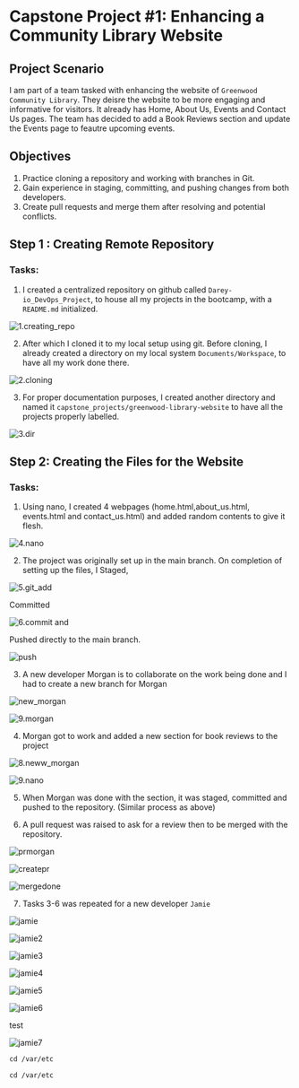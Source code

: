 # Capstone Project #1: Enhancing a Community Library Website

## Project Scenario

I am part of a team tasked with enhancing the website of `Greenwood Community Library`. They deisre the website to be more engaging and informative for visitors. It already has Home, About Us, Events and Contact Us pages. The team has decided to add a Book Reviews section and update the Events page to feautre upcoming events. 

## Objectives 
1. Practice cloning a repository and working with branches in Git.
2. Gain experience in staging, committing, and pushing changes from both developers.
3. Create pull requests and merge them after resolving and potential conflicts. 

## Step 1 : Creating Remote Repository 
### Tasks:
1. I created a centralized repository on github called `Darey-io_DevOps_Project`, to house all my projects in the bootcamp, with a `README.md` initialized. 

![1.creating_repo](./img/1.creating_repo.png)

2. After which I cloned it to my local setup using git. Before cloning, I already created a directory on my local system `Documents/Workspace`, to have all my work done there. 

![2.cloning](./img/2.cloning.png)

3. For proper documentation purposes, I created another directory  and named it `capstone_projects/greenwood-library-website` to have all the projects properly labelled. 

![3.dir](./img/4.dire.png)

## Step 2: Creating the Files for the Website

### Tasks:

1. Using nano, I created 4 webpages (home.html,about_us.html, events.html and contact_us.html) and added random contents to give it flesh. 

![4.nano](./img/6.nano.png)

2. The project was originally set up in the main branch. On completion of setting up the files, I 
Staged, 

![5.git_add](./img/5.git_add.png)

Committed

![6.commit](./img/7.commit.png) and 

Pushed directly to the main branch. 

![push](./img/8.push.png)

3. A new developer Morgan is to collaborate on the work being done and I had to create a new branch for Morgan 

![new_morgan](img/9.morgan.png)

![9.morgan](./img/9.morgan.png)


4. Morgan got to work and added a new section for book reviews to the project

![8.neww_morgan](img/11.new_morganbranch.png)

![9.nano](./img/10.morgan_nano.png)

5. When Morgan was done with the section, it was staged, committed and pushed to the repository. (Similar process as above)

6. A pull request was raised to ask for a review then to be merged with the repository.

![prmorgan](./img/12.prmorgan.png)

![createpr](./img/13.createpr.png)

![mergedone](./img/14.megeconfirm.png)

7. Tasks 3-6 was repeated for a new developer `Jamie`

![jamie](./img/15.jamiesbranch.png)

![jamie2](./img/16.jamiesmerge.png)

![jamie3](./img/17.jamiesfile.png)

![jamie4](./img/18.jsmirdstage.png)

![jamie5](./img/19.jamiescomit.png)

![jamie6](./img/20.jamiespush.png)

test 

![jamie7](./img/16.jamiesmerge.png)


```markdown
cd /var/etc
```

``` cd /var/etc ```
